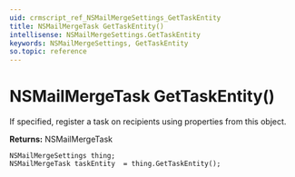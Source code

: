 ```yaml
---
uid: crmscript_ref_NSMailMergeSettings_GetTaskEntity
title: NSMailMergeTask GetTaskEntity()
intellisense: NSMailMergeSettings.GetTaskEntity
keywords: NSMailMergeSettings, GetTaskEntity
so.topic: reference
---
```


# NSMailMergeTask GetTaskEntity()

If specified, register a task on recipients using properties from this object.

**Returns:** NSMailMergeTask

```crmscript
NSMailMergeSettings thing;
NSMailMergeTask taskEntity  = thing.GetTaskEntity();
```

